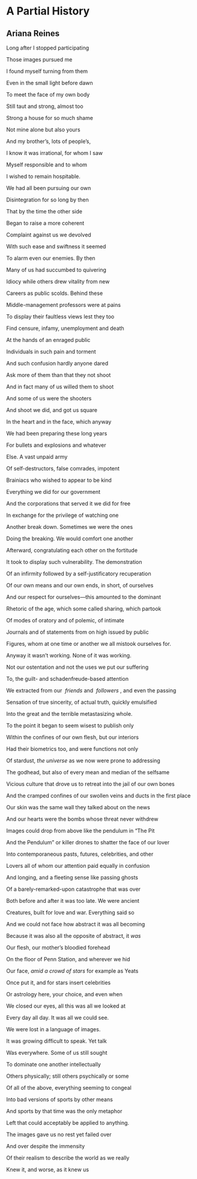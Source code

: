 # A Partial History
## Ariana Reines
Long after I stopped participating

Those images pursued me

I found myself turning from them

Even in the small light before dawn

To meet the face of my own body

Still taut and strong, almost too

Strong a house for so much shame

Not mine alone but also yours

And my brother’s, lots of people’s,

I know it was irrational, for whom I saw

Myself responsible and to whom

I wished to remain hospitable.

We had all been pursuing our own

Disintegration for so long by then

That by the time the other side

Began to raise a more coherent

Complaint against us we devolved

With such ease and swiftness it seemed

To alarm even our enemies. By then

Many of us had succumbed to quivering

Idiocy while others drew vitality from new

Careers as public scolds. Behind these

Middle-management professors were at pains

To display their faultless views lest they too

Find censure, infamy, unemployment and death

At the hands of an enraged public

Individuals in such pain and torment

And such confusion hardly anyone dared

Ask more of them than that they not shoot

And in fact many of us willed them to shoot

And some of us were the shooters

And shoot we did, and got us square

In the heart and in the face, which anyway

We had been preparing these long years

For bullets and explosions and whatever

Else. A vast unpaid army

Of self-destructors, false comrades, impotent

Brainiacs who wished to appear to be kind

Everything we did for our government

And the corporations that served it we did for free

In exchange for the privilege of watching one

Another break down. Sometimes we were the ones

Doing the breaking. We would comfort one another

Afterward, congratulating each other on the fortitude

It took to display such vulnerability. The demonstration

Of an infirmity followed by a self-justificatory recuperation

Of our own means and our own ends, in short, of ourselves

And our respect for ourselves—this amounted to the dominant

Rhetoric of the age, which some called sharing, which partook

Of modes of oratory and of polemic, of intimate

Journals and of statements from on high issued by public

Figures, whom at one time or another we all mistook ourselves for.

Anyway it wasn’t working. None of it was working.

Not our ostentation and not the uses we put our suffering

To, the guilt- and schadenfreude-based attention

We extracted from our  _friends_ and  _followers_ , and even the passing

Sensation of true sincerity, of actual truth, quickly emulsified

Into the great and the terrible metastasizing whole.

To the point it began to seem wisest to publish only

Within the confines of our own flesh, but our interiors

Had their biometrics too, and were functions not only

Of stardust, _the universe_ as we now were prone to addressing

The godhead, but also of every mean and median of the selfsame

Vicious culture that drove us to retreat into the jail of our own bones

And the cramped confines of our swollen veins and ducts in the first place

Our skin was the same wall they talked about on the news

And our hearts were the bombs whose threat never withdrew

Images could drop from above like the pendulum in “The Pit

And the Pendulum” or killer drones to shatter the face of our lover

Into contemporaneous pasts, futures, celebrities, and other

Lovers all of whom our attention paid equally in confusion

And longing, and a fleeting sense like passing ghosts

Of a barely-remarked-upon catastrophe that was over

Both before and after it was too late. We were ancient

Creatures, built for love and war. Everything said so

And we could not face how abstract it was all becoming

Because it was also all the opposite of abstract, it _was_

Our flesh, our mother’s bloodied forehead

On the floor of Penn Station, and wherever we hid

Our face, _amid a crowd of stars_ for example as Yeats

Once put it, and for stars insert celebrities

Or astrology here, your choice, and even when

We closed our eyes, all this was all we looked at

Every day all day. It was all we could see.

We were lost in a language of images.

It was growing difficult to speak. Yet talk

Was everywhere. Some of us still sought

To dominate one another intellectually

Others physically; still others psychically or some

Of all of the above, everything seeming to congeal

Into bad versions of sports by other means

And sports by that time was the only metaphor

Left that could acceptably be applied to anything.

The images gave us no rest yet failed over

And over despite the immensity

Of their realism to describe the world as we really

Knew it, and worse, as it knew us